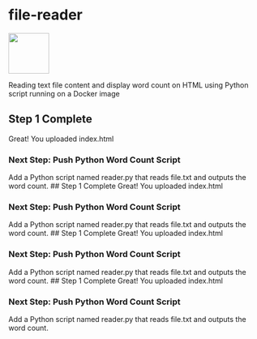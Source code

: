 # file-reader
[<img src="https://github.com/user-attachments/assets/5edd93c3-b713-4964-99b4-d203b654c42d" width="80" height="80">](https://georges034302.github.io/file-reader/)

Reading text file content and display word count on HTML using Python script running on a Docker image
## Step 1 Complete
Great! You uploaded index.html
### Next Step: Push Python Word Count Script
Add a Python script named reader.py that reads file.txt and outputs the word count.
          ## Step 1 Complete
Great! You uploaded index.html
### Next Step: Push Python Word Count Script
Add a Python script named reader.py that reads file.txt and outputs the word count.
          ## Step 1 Complete
Great! You uploaded index.html
### Next Step: Push Python Word Count Script
Add a Python script named reader.py that reads file.txt and outputs the word count.
          ## Step 1 Complete
Great! You uploaded index.html
### Next Step: Push Python Word Count Script
Add a Python script named reader.py that reads file.txt and outputs the word count.
          